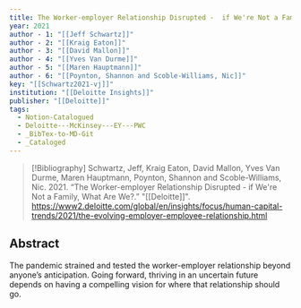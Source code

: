 ```yaml
---
title: The Worker-employer Relationship Disrupted -  if We're Not a Family, What Are We?
year: 2021
author - 1: "[[Jeff Schwartz]]"
author - 2: "[[Kraig Eaton]]"
author - 3: "[[David Mallon]]"
author - 4: "[[Yves Van Durme]]"
author - 5: "[[Maren Hauptmann]]"
author - 6: "[[Poynton, Shannon and Scoble-Williams, Nic]]"
key: "[[Schwartz2021-vj]]"
institution: "[[Deloitte Insights]]"
publisher: "[[Deloitte]]"
tags:
  - Notion-Catalogued
  - Deloitte---McKinsey---EY---PWC
  - _BibTex-to-MD-Git
  - _Cataloged
---
```


> [!Bibliography]
> Schwartz, Jeff, Kraig Eaton, David Mallon, Yves Van Durme, Maren Hauptmann, Poynton, Shannon and Scoble-Williams, Nic. 2021. “The Worker-employer Relationship Disrupted -  if We're Not a Family, What Are We?.” "[[Deloitte]]". https://www2.deloitte.com/global/en/insights/focus/human-capital-trends/2021/the-evolving-employer-employee-relationship.html

## Abstract
The pandemic strained and tested the worker-employer relationship beyond anyone’s anticipation. Going forward, thriving in an uncertain future depends on having a compelling vision for where that relationship should go.